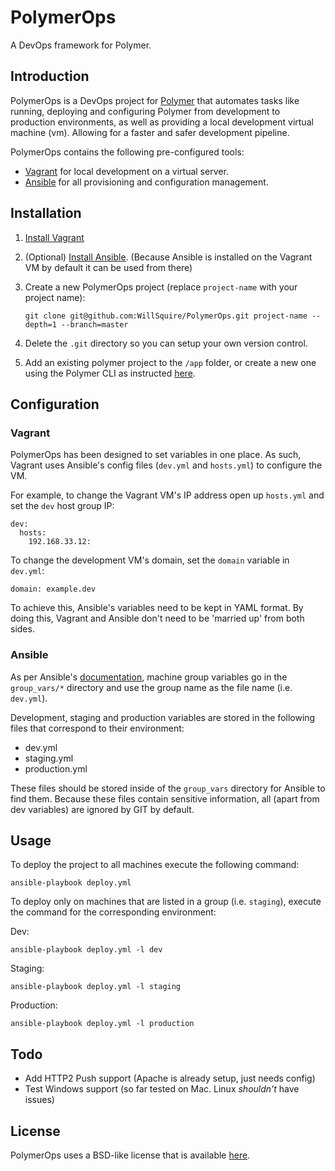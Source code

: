 PolymerOps
==============
A DevOps framework for Polymer.

Introduction
------------
PolymerOps is a DevOps project for [Polymer] that automates tasks 
like running, deploying and configuring Polymer from development 
to production environments, as well as providing a local 
development virtual machine (vm). Allowing for a faster and safer 
development pipeline. 

PolymerOps contains the following pre-configured tools:

- [Vagrant] for local development on a virtual server.
- [Ansible] for all provisioning and configuration management.

Installation
------------

1. [Install Vagrant](https://www.vagrantup.com/downloads.html)

2. (Optional) [Install Ansible](http://docs.ansible.com/ansible/intro_installation.html). 
(Because Ansible is installed on the Vagrant VM by default it can 
be used from there)

3. Create a new PolymerOps project (replace `project-name` with your project name):

   ```git clone git@github.com:WillSquire/PolymerOps.git project-name --depth=1 --branch=master```

4. Delete the `.git` directory so you can setup your own version 
control.

5. Add an existing polymer project to the `/app` folder, or create
a new one using the Polymer CLI as instructed 
[here](https://www.polymer-project.org/1.0/start/toolbox/set-up).


Configuration
-------------
### Vagrant
PolymerOps has been designed to set variables in one 
place. As such, Vagrant uses Ansible's config files (`dev.yml` 
and `hosts.yml`) to configure the VM. 

For example, to change the Vagrant VM's IP address open up 
`hosts.yml` and set the `dev` host group IP:

    dev:
      hosts:
        192.168.33.12:

To change the development VM's domain, set the `domain` variable 
in `dev.yml`:

    domain: example.dev

To achieve this, Ansible's variables need to be kept in YAML 
format. By doing this, Vagrant and Ansible don't need to be 
'married up' from both sides.

### Ansible
As per Ansible's 
[documentation](http://docs.ansible.com/ansible/index.html),
machine group variables go in the `group_vars/*` directory and 
use the group name as the file name (i.e. `dev.yml`).
 
Development, staging and production variables are stored in 
the following files that correspond to their environment:

- dev.yml
- staging.yml
- production.yml
 
These files should be stored inside of the `group_vars` 
directory for Ansible to find them. Because these files contain 
sensitive information, all (apart from dev variables) are 
ignored by GIT by default.

Usage
-----
To deploy the project to all machines execute the following command:

    ansible-playbook deploy.yml

To deploy only on machines that are listed in a group (i.e. `staging`), 
execute the command for the corresponding environment:

Dev:

    ansible-playbook deploy.yml -l dev

Staging:

    ansible-playbook deploy.yml -l staging
    
Production:

    ansible-playbook deploy.yml -l production
    
Todo
----
- Add HTTP2 Push support (Apache is already setup, just needs config)
- Test Windows support (so far tested on Mac. Linux *shouldn't* have issues)
    
License
-------
PolymerOps uses a BSD-like license that is available 
[here](./LICENSE.txt).

[polymer]: https://www.polymer-project.org "Polymer"
[ansible]: https://www.ansible.com/ "Ansible"
[vagrant]: https://www.vagrantup.com/ "Vagrant"